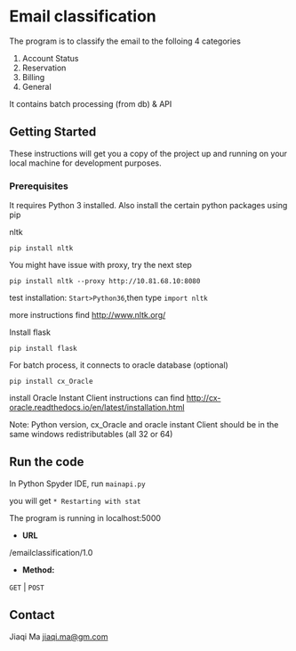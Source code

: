 # Email classification 

The program is to classify the email to the folloing 4 categories

1. Account Status
2. Reservation
3. Billing
4. General 

It contains batch processing (from db) & API 
## Getting Started

These instructions will get you a copy of the project up and running on your local machine for development purposes. 

### Prerequisites

It requires Python 3 installed. Also install the certain python packages using pip

nltk
```
pip install nltk
```
You might have issue with proxy, try the next step
```
pip install nltk --proxy http://10.81.68.10:8080
```
test installation: ```Start>Python36```,then type ```import nltk```

more instructions find http://www.nltk.org/ 

Install flask

```
pip install flask
```
For batch process, it connects to oracle database (optional)

```
pip install cx_Oracle
```
install Oracle Instant Client
instructions can find http://cx-oracle.readthedocs.io/en/latest/installation.html

Note: Python version, cx_Oracle and oracle instant Client should be in  the same windows redistributables (all 32 or 64)

## Run the code

In Python Spyder IDE, run ```mainapi.py```

you will get ```* Restarting with stat```

The program is running in localhost:5000

* **URL**

/emailclassification/1.0

* **Method:**

`GET` | `POST` 

## Contact

Jiaqi Ma jiaqi.ma@gm.com

